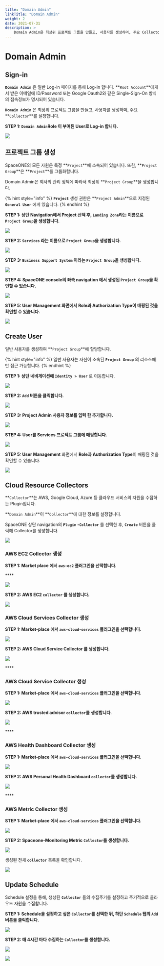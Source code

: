 ```yaml
---
title: "Domain Admin"
linkTitle: "Domain Admin"
weight: 2
date: 2021-07-31
description: >
    Domain Admin은 최상위 프로젝트 그룹을 만들고, 사용자를 생성하며, 주요 Collector를 설정합니다.
---
```



# Domain Admin

## Sign-in

**`Domain Admin`** 은 일반 Log-in 페이지를 통해 Log-in 합니다. **`Root Account`**에게서 받은 이메일에 ID/Password 또는 Google Oauth2와 같은 Single-Sign-On 방식의 접속정보가 명시되어 있습니다.

**`Domain Admin`** 은 최상위 프로젝트 그룹을 만들고, 사용자를 생성하며, 주요 **`Collector`**를 설정합니다.



**STEP 1: `Domain Admin`Role 이 부여된 User로 Log-in 합니다.** 

![](../.gitbook/assets/screen-shot-2021-02-04-at-14.39.08.png)

## 프로젝트 그룹 생성

SpaceONE의 모든 자원은 특정 **`Project`**에 소속되어 있습니다. 또한,  **`Project Group`**은 **`Project`**를 그룹화합니다. 

Domain Admin은 회사의 관리 정책에 따라서 최상위 **`Project Group`**을 생성합니다. 

{% hint style="info" %}
**`Project`** 생성 권한은 **`Project Admin`**으로 지정된 **`General User`** 에게 있습니다. 
{% endhint %}



**STEP 1: 상단 Navigation에서 Project 선택 후, `Landing Zone`라는 이름으로 `Project Group`을 생성합니다.** 

![](../.gitbook/assets/create_top_project_group.png)

**STEP 2: `Services` 라는 이름으로 `Project Group`을 생성합니다.**

![](../.gitbook/assets/create_project_group_landingzone.png)

**STEP 3: `Business Support System` 이라는 `Project Group`을 생성합니다.** 

![](../.gitbook/assets/create_project_group_services.png)

**STEP 4: SpaceONE console의 좌측 navigation 에서 생성된 `Project Group`을 확인할 수 있습니다.**

![](../.gitbook/assets/create_project_group_businesssupportsystems.png)

**STEP 5: User Management 화면에서 Role과 Authorization Type이 매핑된 것을 확인할 수 있습니다.**

![](../.gitbook/assets/show_project_page.png)

## Create User

일반 사용자를 생성하여 **`Project Group`**에 할당합니다. 

{% hint style="info" %}
일반 사용자는 자신이 소속된 **`Project Group`** 의 리소스에만 접근 가능합니다. 
{% endhint %}

**STEP 1: 상단 네비게이션에 `Identity > User`** 로 이동합니다.

![](../.gitbook/assets/screen-shot-2021-02-04-at-14.16.22%20%281%29.png)

  
**STEP 2: `Add` 버튼을 클릭합니다.** 

![](../.gitbook/assets/screen-shot-2021-02-04-at-14.18.45%20%281%29.png)

**STEP 3: Project Admin 사용자 정보를 입력 한  추가합니다.** 

![](../.gitbook/assets/create_user1-1-.png)

**STEP 4: User를 Services 프로젝트 그룹에 매핑합니다.**

![](../.gitbook/assets/add_user2_to_project_group.png)

**STEP 5: User Management** 화면에서 **Role과 Authorization Type**이 매핑된 것을 확인할 수 있습니다.

![](../.gitbook/assets/screen-shot-2021-02-05-at-10.17.46.png)

## Cloud Resource Collectors

**`Collector`**는 AWS, Google Cloud, Azure 등 클라우드 서비스의 자원을 수집하는 Plugin입니다. 

**`Domain Admin`**이 **`Collector`**에 대한 정보를  설정합니다. 



SpaceONE 상단 navigation의 **`Plugin` -`Collector`** 를 선택한 후, **`Create`** 버튼을 클릭해 Collector를 생성합니다.

![](../.gitbook/assets/create_collector.png)



### **AWS EC2 Collector 생성**

**STEP 1: Market place 에서 `aws-ec2` 플러그인을 선택합니다.**

\*\*\*\*

![](../.gitbook/assets/select_aws_ec2_plugin.png)

**STEP 2: AWS EC2 `collector` 를 생성합니다.**

![](../.gitbook/assets/create_aws_personal_health_dashboard_collector.png)



### **AWS Cloud Services Collector 생성**

**STEP 1: Market-place 에서 `aws-cloud-services` 플러그인을 선택합니다.**

![](../.gitbook/assets/select_aws_cloud_services_plugin-1-%20%282%29.png)

  
**STEP 2: AWS Cloud Service Collector 를 생성합니다.** 

![](../.gitbook/assets/screen-shot-2021-02-05-at-13.46.13.png)

\*\*\*\*

### **AWS  Cloud Service Collector 생성**

**STEP 1: Market-place 에서 `aws-cloud-services` 플러그인을 선택합니다.**

![](../.gitbook/assets/screen-shot-2021-02-05-at-13.53.03%20%281%29.png)

**STEP 2: AWS trusted advisor `collector`를 생성합니다.** 

![](../.gitbook/assets/create_aws_trusted_advisor_collector.png)

\*\*\*\*

### **AWS Health Dashboard Collector 생성**

**STEP 1: Market-place 에서 `aws-cloud-services` 플러그인을 선택합니다.**

![](../.gitbook/assets/select_aws_cloud_services_plugin-1-%20%281%29.png)

**STEP 2: AWS Personal Health Dashboard `collector`를 생성합니다.** 

![](../.gitbook/assets/create_aws_personal_health_dashboard_collector%20%281%29.png)

\*\*\*\*

### **AWS Metric Collector 생성**

**STEP 1: Market-place 에서 `aws-cloud-services` 플러그인을 선택합니다.**

![](../.gitbook/assets/select_aws_cloud_services_plugin-1-.png)

**STEP 2: Spaceone-Monitoring Metric `Collector`를 생성합니다.** 

![](../.gitbook/assets/screen-shot-2021-02-05-at-13.46.13%20%281%29.png)

생성된 전체 **`collector`** 목록을 확인합니다.

![](../.gitbook/assets/screen-shot-2021-02-05-at-13.53.03.png)

## Update Schedule

Schedule 설정을 통해, 생성된 **`Collector`** 들의 수집주기를 설정하고 주기적으로 클라우드 자원을 수집합니다.   



**STEP 1: Schedule을 설정하고 싶은 `Collector`를 선택한 뒤, 하단 `Schedule` 탭의 `Add` 버튼을 클릭합니다.** 

![](../.gitbook/assets/screen-shot-2021-02-05-at-14.02.50.png)

**STEP 2: 매 4시간 마다 수집하는 `Collector`를 생성합니다.**

![](../.gitbook/assets/add_schedule_to_collector.png)

![](../.gitbook/assets/list_collector_schedules.png)

